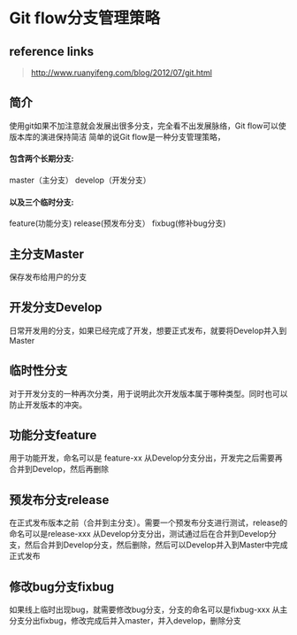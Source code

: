 # Git flow分支管理策略

## reference links

> http://www.ruanyifeng.com/blog/2012/07/git.html

## 简介

使用git如果不加注意就会发展出很多分支，完全看不出发展脉络，Git flow可以使版本库的演进保持简洁
简单的说Git flow是一种分支管理策略，

#### 包含两个长期分支:

master（主分支）
develop（开发分支）

#### 以及三个临时分支:

feature(功能分支)
release(预发布分支）
fixbug(修补bug分支)

## 主分支Master

保存发布给用户的分支

## 开发分支Develop

日常开发用的分支，如果已经完成了开发，想要正式发布，就要将Develop并入到Master

## 临时性分支

对于开发分支的一种再次分类，用于说明此次开发版本属于哪种类型。同时也可以防止开发版本的冲突。

## 功能分支feature

用于功能开发，命名可以是 feature-xx
从Develop分支分出，开发完之后需要再合并到Develop，然后再删除

## 预发布分支release

在正式发布版本之前（合并到主分支）。需要一个预发布分支进行测试，release的命名可以是release-xxx
从Develop分支分出，测试通过后在合并到Develop分支，然后合并到Develop分支，然后删除，然后可以Develop并入到Master中完成正式发布

## 修改bug分支fixbug

如果线上临时出现bug，就需要修改bug分支，分支的命名可以是fixbug-xxx
从主分支分出fixbug，修改完成后并入master，并入develop，删除分支